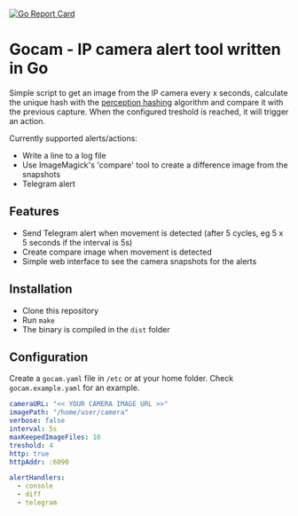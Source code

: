 [![Go Report Card](https://goreportcard.com/badge/github.com/jordyv/gocam)](https://goreportcard.com/report/github.com/jordyv/gocam)

# Gocam - IP camera alert tool written in Go #

Simple script to get an image from the IP camera every x seconds, calculate the unique hash with the [perception hashing](https://en.wikipedia.org/wiki/Perceptual_hashing) algorithm and compare it with the previous capture. When the configured treshold is reached, it will trigger an action.

Currently supported alerts/actions:
 - Write a line to a log file
 - Use ImageMagick's 'compare' tool to create a difference image from the snapshots
 - Telegram alert

## Features ##

 - Send Telegram alert when movement is detected (after 5 cycles, eg 5 x 5 seconds if the interval is 5s)
 - Create compare image when movement is detected
 - Simple web interface to see the camera snapshots for the alerts

## Installation ##

 - Clone this repository
 - Run `make`
 - The binary is compiled in the `dist` folder

## Configuration ##

Create a `gocam.yaml` file in `/etc` or at your home folder. Check `gocam.example.yaml` for an example.

```yaml
cameraURL: "<< YOUR CAMERA IMAGE URL >>"
imagePath: "/home/user/camera"
verbose: false
interval: 5s
maxKeepedImageFiles: 10
treshold: 4
http: true
httpAddr: :6090

alertHandlers:
  - console
  - diff
  - telegram

```
